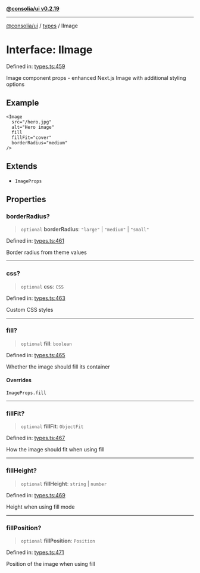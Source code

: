 [**@consolia/ui v0.2.19**](../../README.md)

***

[@consolia/ui](../../README.md) / [types](../README.md) / IImage

# Interface: IImage

Defined in: [types.ts:459](https://github.com/consolia-io/ui/blob/main/src/types.ts#L459)

Image component props - enhanced Next.js Image with additional styling options

## Example

```tsx
<Image
  src="/hero.jpg"
  alt="Hero image"
  fill
  fillFit="cover"
  borderRadius="medium"
/>
```

## Extends

- `ImageProps`

## Properties

### borderRadius?

> `optional` **borderRadius**: `"large"` \| `"medium"` \| `"small"`

Defined in: [types.ts:461](https://github.com/consolia-io/ui/blob/main/src/types.ts#L461)

Border radius from theme values

***

### css?

> `optional` **css**: `CSS`

Defined in: [types.ts:463](https://github.com/consolia-io/ui/blob/main/src/types.ts#L463)

Custom CSS styles

***

### fill?

> `optional` **fill**: `boolean`

Defined in: [types.ts:465](https://github.com/consolia-io/ui/blob/main/src/types.ts#L465)

Whether the image should fill its container

#### Overrides

`ImageProps.fill`

***

### fillFit?

> `optional` **fillFit**: `ObjectFit`

Defined in: [types.ts:467](https://github.com/consolia-io/ui/blob/main/src/types.ts#L467)

How the image should fit when using fill

***

### fillHeight?

> `optional` **fillHeight**: `string` \| `number`

Defined in: [types.ts:469](https://github.com/consolia-io/ui/blob/main/src/types.ts#L469)

Height when using fill mode

***

### fillPosition?

> `optional` **fillPosition**: `Position`

Defined in: [types.ts:471](https://github.com/consolia-io/ui/blob/main/src/types.ts#L471)

Position of the image when using fill
